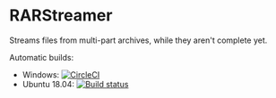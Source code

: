 # RARStreamer
Streams files from multi-part archives, while they aren't complete yet.

Automatic builds:
* Windows: [![CircleCI](https://circleci.com/gh/Finomnis/RARStreamer.svg?style=svg)](https://circleci.com/gh/Finomnis/RARStreamer)
* Ubuntu 18.04: [![Build status](https://ci.appveyor.com/api/projects/status/4e6xpdgkofx8nie2?svg=true)](https://ci.appveyor.com/project/Finomnis/rarstreamer)

